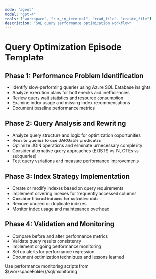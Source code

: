 ```yaml
---
mode: "agent"
model: "gpt-4"
tools: ["workspace", "run_in_terminal", "read_file", "create_file"]
description: "SQL query performance optimization workflow"
---
```


# Query Optimization Episode Template

## Phase 1: Performance Problem Identification
- Identify slow-performing queries using Azure SQL Database insights
- Analyze execution plans for bottlenecks and inefficiencies
- Review query wait statistics and resource consumption
- Examine index usage and missing index recommendations
- Document baseline performance metrics

## Phase 2: Query Analysis and Rewriting
- Analyze query structure and logic for optimization opportunities
- Rewrite queries to use SARGable predicates
- Optimize JOIN operations and eliminate unnecessary complexity
- Consider alternative query approaches (EXISTS vs IN, CTEs vs subqueries)
- Test query variations and measure performance improvements

## Phase 3: Index Strategy Implementation
- Create or modify indexes based on query requirements
- Implement covering indexes for frequently accessed columns
- Consider filtered indexes for selective data
- Remove unused or duplicate indexes
- Monitor index usage and maintenance overhead

## Phase 4: Validation and Monitoring
- Compare before and after performance metrics
- Validate query results consistency
- Implement ongoing performance monitoring
- Set up alerts for performance regression
- Document optimization techniques and lessons learned

Use performance monitoring scripts from ${workspaceFolder}/sql/monitoring

